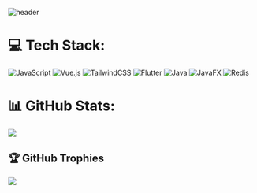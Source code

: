 ![header](https://user-images.githubusercontent.com/43712020/133140860-7dd181bc-f3f5-444d-855f-4092a88d6624.png)

# 💻 Tech Stack:
![JavaScript](https://img.shields.io/badge/javascript-%23323330.svg?style=for-the-badge&logo=javascript&logoColor=%23F7DF1E)
![Vue.js](https://img.shields.io/badge/vue.js-%2335495e.svg?style=for-the-badge&logo=vuedotjs&logoColor=%234FC08D)
![TailwindCSS](https://img.shields.io/badge/tailwindcss-%2338B2AC.svg?style=for-the-badge&logo=tailwind-css&logoColor=white) 
![Flutter](https://img.shields.io/badge/Flutter-%2302569B.svg?style=for-the-badge&logo=Flutter&logoColor=white) 
![Java](https://img.shields.io/badge/java-%23ED8B00.svg?style=for-the-badge&logo=openjdk&logoColor=white) 
![JavaFX](https://img.shields.io/badge/javafx-%23FF0000.svg?style=for-the-badge&logo=javafx&logoColor=white)
![Redis](https://img.shields.io/badge/redis-%23DD0031.svg?style=for-the-badge&logo=redis&logoColor=white) 

# 📊 GitHub Stats:
![](https://github-readme-streak-stats.herokuapp.com/?user=andythesilly&theme=rose_pine&hide_border=true)<br/>

## 🏆 GitHub Trophies
![](https://github-profile-trophy.vercel.app/?username=andythesilly&theme=rose_pine&no-frame=false&no-bg=false&margin-w=4)

<!-- Proudly created with GPRM ( https://gprm.itsvg.in ) -->
